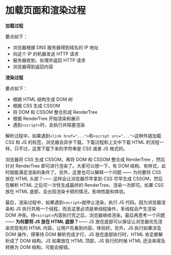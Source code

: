 # 加载页面和渲染过程

**加载过程**

要点如下：

- 浏览器根据 DNS 服务器得到域名的 IP 地址
- 向这个 IP 的机器发送 HTTP 请求
- 服务器收到、处理并返回 HTTP 请求
- 浏览器得到返回内容

**渲染过程**

要点如下：

- 根据 HTML 结构生成 DOM 树
- 根据 CSS 生成 CSSOM
- 将 DOM 和 CSSOM 整合形成 RenderTree
- 根据 RenderTree 开始渲染和展示
- 遇到`<script>`时，会执行并阻塞渲染

<p>解析过程中，如果遇到<code>&lt;link href="..."&gt;</code>和<code>&lt;script src="..."&gt;</code>这种外链加载  CSS 和 JS 的标签，浏览器会异步下载，下载过程和上文中下载 HTML 的流程一样。只不过，这里下载下来的字符串是 CSS 或者 JS 格式的。</p>

浏览器将 CSS 生成 CSSOM，再将 DOM 和 CSSOM 整合成 RenderTree ，然后针对 RenderTree 即可进行渲染了。大家可以想一下，有 DOM 结构、有样式，此时就能满足渲染的条件了。另外，这里也可以解释一个问题 —— 为何要将 CSS 放在 HTML 头部？—— 这样会让浏览器尽早拿到 CSS 尽早生成 CSSOM，然后在解析 HTML 之后可一次性生成最终的 RenderTree，渲染一次即可。如果 CSS 放在 HTML 底部，会出现渲染卡顿的情况，影响性能和体验。

<p>最后，渲染过程中，如果遇到<code>&lt;script&gt;</code>就停止渲染，执行 JS 代码。因为浏览器渲染和 JS 执行共用一个线程，而且这里必须是单线程操作，多线程会产生渲染 DOM 冲突。待<code>&lt;script&gt;</code>内容执行完之后，浏览器继续渲染。最后再思考一个问题 —— <strong>为何要将 JS 放在 HTML 底部？</strong>—— JS 放在底部可以保证让浏览器优先渲染完现有的 HTML 内容，让用户先看到内容，体验好。另外，JS 执行如果涉及 DOM 操作，得等待 DOM 解析完成才行，JS 放在底部执行时，HTML 肯定都解析成了 DOM 结构。JS 如果放在 HTML 顶部，JS 执行的时候 HTML 还没来得及转换为 DOM 结构，可能会报错。</p>


